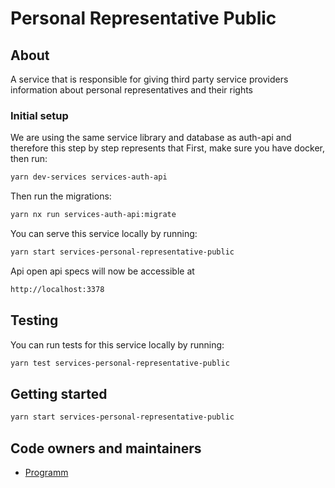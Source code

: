 # Personal Representative Public

## About

A service that is responsible for giving third party service providers information about personal representatives and their rights

### Initial setup

We are using the same service library and database as auth-api and therefore this step by step represents that
First, make sure you have docker, then run:

```bash
yarn dev-services services-auth-api
```

Then run the migrations:

```bash
yarn nx run services-auth-api:migrate
```

You can serve this service locally by running:

```bash
yarn start services-personal-representative-public
```

Api open api specs will now be accessible at

```bash
http://localhost:3378
```

## Testing

You can run tests for this service locally by running:

```bash
yarn test services-personal-representative-public
```

## Getting started

```bash
yarn start services-personal-representative-public
```

## Code owners and maintainers

- [Programm](https://github.com/orgs/island-is/teams/programm/members)
